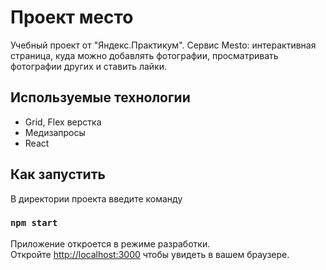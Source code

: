 # Проект место

Учебный проект от "Яндекс.Практикум". Сервис Mesto: интерактивная страница, куда можно добавлять фотографии, просматривать фотографии других и ставить лайки.

## Используемые технологии

* Grid, Flex верстка
* Медизапросы
* React

## Как запустить

В директории проекта введите команду

### `npm start`

Приложение откроется в режиме разработки.\
Откройте [http://localhost:3000](http://localhost:3000) чтобы увидеть в вашем браузере.
